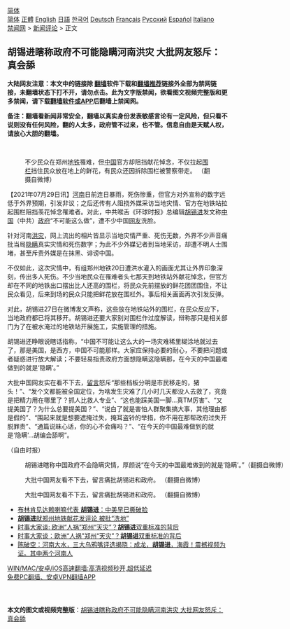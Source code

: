  <!-- 面包屑导航 --> <div class="breadcrumb"><!-- GTranslate: https://gtranslate.io/ -->  <div class="switcher notranslate">  <div class="selected">  <a href="#" onclick="return false;"> 简体</a>  </div>  <div class="option">  <a href="https://www.bannedbook.org" onclick="doGTranslate('zh-CN|zh-CN');jQuery('div.switcher div.selected a').html(jQuery(this).html());return false;" title="简体中文" class="nturl selected"> 简体</a>  <a href="https://www.bannedbook.org/zh-tw/" onclick="doGTranslate('zh-CN|zh-TW');jQuery('div.switcher div.selected a').html(jQuery(this).html());return false;" title="繁體中文" class="nturl"> 正體</a>  <a href="https://www.bannedbook.org/en/" onclick="doGTranslate('zh-CN|en');jQuery('div.switcher div.selected a').html(jQuery(this).html());return false;" title="English" class="nturl"> English</a>  <a href="https://www.bannedbook.org/ja/" onclick="doGTranslate('zh-CN|ja');jQuery('div.switcher div.selected a').html(jQuery(this).html());return false;" title="日本語" class="nturl"> 日語</a>  <a href="https://www.bannedbook.org/ko/" onclick="doGTranslate('zh-CN|ko');jQuery('div.switcher div.selected a').html(jQuery(this).html());return false;" title="한국어" class="nturl"> 한국어</a>  <a href="https://www.bannedbook.org/de/" onclick="doGTranslate('zh-CN|de');jQuery('div.switcher div.selected a').html(jQuery(this).html());return false;" title="Deutsch" class="nturl"> Deutsch</a>  <a href="https://www.bannedbook.org/fr/" onclick="doGTranslate('zh-CN|fr');jQuery('div.switcher div.selected a').html(jQuery(this).html());return false;" title="Français" class="nturl"> Français</a>  <a href="https://www.bannedbook.org/ru/" onclick="doGTranslate('zh-CN|ru');jQuery('div.switcher div.selected a').html(jQuery(this).html());return false;" title="Русский" class="nturl"> Русский</a>  <a href="https://www.bannedbook.org/es/" onclick="doGTranslate('zh-CN|es');jQuery('div.switcher div.selected a').html(jQuery(this).html());return false;" title="Español" class="nturl"> Español</a>  <a href="https://www.bannedbook.org/it/" onclick="doGTranslate('zh-CN|it');jQuery('div.switcher div.selected a').html(jQuery(this).html());return false;" title="Italiano" class="nturl"> Italiano</a>  </div>  </div>      <div class='breadcrumb-sub'><!-- Breadcrumb NavXT 6.3.0 --> <a href="https://www.bannedbook.org/" class="home">禁闻网</a> &gt; <a href="https://www.bannedbook.org/bnews/comments/" class="category">新闻评论</a> &gt; 正文</div></div><h2>胡锡进瞎称政府不可能隐瞒河南洪灾 大批网友怒斥：真会舔</h2> <p class="notice"><b>大陆网友注意：本文中的链接除 <a href="https://github.com/bannedbook/fanqiang" >翻墙</a>软件下载和<a href="https://github.com/killgcd/justmysocks/blob/master/README.md">翻墙推荐</a>链接外全部为禁网链接，未翻墙状态下打不开，请勿点击。此为文字版禁闻，欲看图文视频完整版和更多禁闻，请下载<a href="https://github.com/bannedbook/fanqiang">翻墙软件或APP</a>后翻墙上禁闻网。</p><p>备注：翻墙看新闻非常安全，翻墙以真实身份发表敏感言论有一定风险，但只看不说则没有任何风险，翻的人太多，政府管不过来，也不管。信息自由是天赋人权，请放心大胆的翻墙。</b></p>  <div class="entry"> <br /> <figure><a href="https://i1.wp.com/upload-images-bucket-v64rleca837do.s3.eu-west-1.amazonaws.com/wp-content/uploads/2021/07/29205950/phpG5fknm.jpeg?fit=800%2C780&#038;ssl=1" data-caption="不少民众在郑州地铁罹难，但中国官方却阻挡献花悼念，不仅拉起围栏挡住民众放在地上的鲜花，有民众还因拆除围栏被警察带走。 （翻摄自微博）"></a><figcaption class="wp-caption-text">不少民众在郑州<a href="https://www.bannedbook.org/bnews/tag/%e5%9c%b0%e9%93%81/" class="st_tag internal_tag" rel="tag" title="标签 地铁 下的日志">地铁</a>罹难，但<a href="https://www.bannedbook.org/bnews/tag/%E4%B8%AD%E5%9B%BD/" class="st_tag internal_tag" rel="tag" title="标签 中国 下的日志">中国</a>官方却阻挡献花悼念，不仅拉起<a href="https://www.bannedbook.org/bnews/tag/%E5%9B%B4%E6%A0%8F/" class="st_tag internal_tag" rel="tag" title="标签 围栏 下的日志">围栏</a>挡住民众放在地上的鲜花，有民众还因拆除围栏被警察带走。 （翻摄自微博）</figcaption></figure> <p>【2021年07月29日讯】<a href="https://www.bannedbook.org/bnews/tag/%e6%b2%b3%e5%8d%97/" class="st_tag internal_tag" rel="tag" title="标签 河南 下的日志">河南</a>日前连日暴雨，死伤惨重，但官方对外宣称的数字远低于外界预期，引发非议；之后还传有人阻挠外媒采访当地灾情、官方在地铁站拉起围栏阻挡羡花悼念罹难者。对此，中共喉舌《环球时报》总编辑<a href="https://www.bannedbook.org/bnews/tag/%e8%83%a1%e9%94%a1%e8%bf%9b/" class="st_tag internal_tag" rel="tag" title="标签 胡锡进 下的日志">胡锡进</a>发文称<span class='wp_keywordlink_affiliate'><a href="https://www.bannedbook.org/" title="中国" target="_blank">中国</a></span>（中共）<a href="https://www.bannedbook.org/bnews/tag/%e6%94%bf%e5%ba%9c/" class="st_tag internal_tag" rel="tag" title="标签 政府 下的日志">政府</a>“不可能这么做”，遭不少中国<a href="https://www.bannedbook.org/bnews/tag/%e7%bd%91%e5%8f%8b/" class="st_tag internal_tag" rel="tag" title="标签 网友 下的日志">网友</a>洗脸。</p> <p>针对河南<a href="https://www.bannedbook.org/bnews/tag/%e6%b4%aa%e7%81%be/" class="st_tag internal_tag" rel="tag" title="标签 洪灾 下的日志">洪灾</a>，网上流出的相片皆显示当地灾情严重、死伤无数，外界不少声音痛批当局<a href="https://www.bannedbook.org/bnews/tag/%E9%9A%90%E7%9E%92/" class="st_tag internal_tag" rel="tag" title="标签 隐瞒 下的日志">隐瞒</a>真实灾情和死伤数字；为此不少外媒记者到当地采访，却遭不明人士围堵，甚至斥责外媒是在抹黑、诽谤中国。</p>  <p>不仅如此，这次灾情中，有组郑州地铁20日遭洪水灌入的画面尤其让外界印象深刻，传出多人死伤。不少当地民众在罹难者头七那天到地铁站外献花悼念，但官方却在不同的地铁出口摆出比人还高的围栏，将民众先前摆放的鲜花团团围住，不让民众看见，后来到场的民众只能把鲜花放在围栏外。事后相关画面再次引发反弹。</p> <p>对此，胡锡进27日在微博发文声称，这些放在地铁站外的围栏，在民众反应下，当地政府都已将其移开。胡锡进还要大家别对围栏作过度解读，辩称那只是相关部门为了在被水淹过的地铁站开展施工，实施管理的措施。</p>  <p>胡锡进还睁眼说瞎话指称，“中国不可能让这么大的一场灾难稀里糊涂地就过去了，那是美国，是西方，中国不可能那样。大家应保持必要的耐心，不要把问题或者疑惑进行放大解读；不要轻易指责政府方面想隐瞒这隐瞒那，在今天的中国最难做到的就是‘隐瞒’。”</p> <p>大批中国网友实在看不下去，<span class='wp_keywordlink'><a href="https://www.bannedbook.org/bnews/tougao/" title="留言" target="_blank">留言</a></span>怒斥“那些档板分明是市民移走的，猪头！”、“发个文都能被全国定位，为啥发生灾难了几小时几天都没人去救了，究竟是把精力用在哪里了？抓人比救人专业”、“这也能踩美国一脚&#8230;真TM厉害”、“又提美国了？为什么总要提美国？”、“说白了就是害怕人群聚集搞大事，其他理由都是假的”、“围起来就是想要遮掩过失，掩耳盗铃的举措，你不用在那帮政府过失开脱罪责”、“通篇说昧心话，你的心不会痛吗？”、“在今天的中国最难做到的就是‘隐瞒’&#8230;胡编会舔啊”。</p>  <p>（自由时报）</p> <figure style="width: 600px" class="wp-caption alignnone"><figcaption class="wp-caption-text">胡锡进瞎称中国政府不会隐瞒灾情，厚颜说“在今天的中国最难做到的就是‘隐瞒’。”（翻摄自微博）</figcaption></figure> <figure style="width: 593px" class="wp-caption alignnone"><figcaption class="wp-caption-text">大批中国网友看不下去，留言痛批胡锡进和政府。 （翻摄自微博）</figcaption></figure> <figure style="width: 592px" class="wp-caption alignnone"><figcaption class="wp-caption-text">大批中国网友看不下去，留言痛批胡锡进和政府。 （翻摄自微博）</figcaption></figure> <ul class='op-related-articles' title='相关阅读'> <li><a href='https://www.bannedbook.org/bnews/comments/20210729/1596111.html' target='_blank'>布林肯见达赖喇嘛代表 <b>胡锡进</b>：中美早已撕破脸</a></li> <li><a href='https://www.bannedbook.org/bnews/cbnews/20210729/1596046.html' target='_blank'><b>胡锡进</b>就郑州地铁献花发评论 被批“洗地”</a></li> <li><a href='https://www.bannedbook.org/bnews/headline/20210727/1594811.html' target='_blank'>时事大家谈: 欧洲“人祸”郑州“天灾”？<b>胡锡进</b>双重标准的背后</a></li> <li><a href='https://www.bannedbook.org/bnews/headline/20210726/1594650.html' target='_blank'>时事大家谈：欧洲“人祸”郑州“天灾”？<b>胡锡进</b>双重标准的背后</a></li> <li><a href='https://www.bannedbook.org/bnews/bannedvideo/20210725/1593986.html' target='_blank'>陈破空：河南大水，三大乌鸦嘴评选揭晓：成龙，<b>胡锡进</b>，海霞！震撼视频为证。其中两个河南人</a></li> </ul> <p class="texttj"> <a href="https://github.com/bannedbook/fanqiang/wiki/V2ray%E6%9C%BA%E5%9C%BA" target="_blank">WIN/MAC/安卓/iOS高速翻墙:高清视频秒开,超低延迟</a><br/> <a href="https://github.com/bannedbook/fanqiang/wiki/%E7%A6%81%E9%97%BB%E7%BD%91%E5%AE%89%E5%8D%93%E7%BF%BB%E5%A2%99%E6%96%B0%E9%97%BBAPP" target="_blank">免费PC翻墙、安卓VPN翻墙APP</a></p> <p>&nbsp;</p><a name='sharetosocial'></a>  <div style="margin-bottom:5px;padding-bottom:5px;clear:both"> <div id="archive-pix-1" class="banner-ads"> <!-- AuctionX Display platform tag START --> <div id="26318x728x90x621x_ADSLOT2" clicktrack="%%CLICK_URL_ESC%%"></div> <!-- AuctionX Display platform tag END --> </div> <div id="archive-pix-2" class="banner-ads"> <!-- AuctionX Display platform tag START --> <div id="26315x300x250x621x_ADSLOT2" clicktrack="%%CLICK_URL_ESC%%"></div> <!-- AuctionX Display platform tag END --> </div> </div>  <div id="archive-pix-1" class="banner-ads"> <!-- AuctionX Display platform tag START --> <div id="26318x728x90x621x_ADSLOT3" clicktrack="%%CLICK_URL_ESC%%"></div> <!-- AuctionX Display platform tag END --> </div> <div><b>本文的图文或视频完整版</b>：<a href='https://www.bannedbook.org/bnews/comments/20210730/1596735.html'>胡锡进瞎称政府不可能隐瞒河南洪灾 大批网友怒斥：真会舔</a></div>  </div><!--END ENTRY--> 
